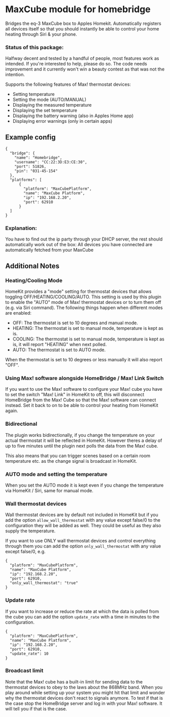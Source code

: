 # MaxCube module for homebridge
Bridges the eq-3 MaxCube box to Apples Homekit.
Automatically registers all devices itself so that you should instantly be able to control your home heating through Siri & your phone.

### Status of this package:
Halfway decent and tested by a handful of people, most features work as intended.
If you're interested to help, please do so. The code needs improvement and it currently won't win a beauty contest as that was not the intention.

Supports the following features of Max! thermostat devices:
 - Setting temperature
 - Setting the mode (AUTO/MANUAL)
 - Displaying the measured temperature
 - Displaying the set temperature
 - Displaying the battery warning (also in Apples Home app)
 - Displaying error warnings (only in certain apps)

## Example config
```
{
  "bridge": {
    "name": "Homebridge",
    "username": "CC:22:3D:E3:CE:30",
    "port": 51826,
    "pin": "031-45-154"
  },
  "platforms": [
      {
        "platform": "MaxCubePlatform",
        "name": "MaxCube Platform",
        "ip": "192.168.2.20",
        "port": 62910
      }
  ]
}
```
### Explanation:
You have to find out the ip party through your DHCP server, the rest should automatically work out of the box:
All devices you have connected are automatically fetched from your MaxCube

## Additional Notes

### Heating/Cooling Mode
HomeKit provides a "mode" setting for thermostat devices that allows toggling OFF/HEATING/COOLING/AUTO. This setting is used by this plugin to enable the "AUTO" mode of Max! thermostat devices or to turn them off (e.g. via Siri command). The following things happen when different modes are enabled:

 - OFF: The thermostat is set to 10 degrees and manual mode.
 - HEATING: The thermostat is set to manual mode, temperature is kept as is.
 - COOLING: The thermostat is set to manual mode, temperature is kept as is, it will report "HEATING" when next polled.
 - AUTO: The thermostat is set to AUTO mode.

When the thermostat is set to 10 degrees or less manually it will also report "OFF".

### Using Max! software alongside HomeBridge / Max! Link Switch
If you want to use the Max! software to configure your Max! cube you have to set the switch "Max! Link" in HomeKit to off, this will disconnect HomeBridge from the Max! Cube so that the Max! software can connect instead. Set it back to on to be able to control your heating from HomeKit again.

### Bidirectional
The plugin works bidirectionally, if you change the temperature on your actual thermostat it will be reflected in HomeKit. However theres a delay of up to five minutes until the plugin next polls the data from the Max! cube.

This also means that you can trigger scenes based on a certain room temperature etc. as the change signal is broadcast in HomeKit.

### AUTO mode and setting the temperature
When you set the AUTO mode it is kept even if you change the temperature via HomeKit / Siri, same for manual mode.

### Wall thermostat devices
Wall thermostat devices are by default not included in HomeKit but if you add the option `allow_wall_thermostat` with any value except false/0 to the configuration they will be added as well. They could be useful as they also supply the temperature.

If you want to use ONLY wall thermostat devices and control everything through them you can add the option `only_wall_thermostat` with any value except false/0, e.g.

```
{
  "platform": "MaxCubePlatform",
  "name": "MaxCube Platform",
  "ip": "192.168.2.20",
  "port": 62910,
  "only_wall_thermostat": "true"
}
```

### Update rate
If you want to increase or reduce the rate at which the data is polled from the cube you can add the option `update_rate` with a time in minutes to the configuration.
```
{
  "platform": "MaxCubePlatform",
  "name": "MaxCube Platform",
  "ip": "192.168.2.20",
  "port": 62910,
  "update_rate": 10
}
```

### Broadcast limit
Note that the Max! cube has a built-in limit for sending data to the thermostat devices to obey to the laws about the 868MHz band. When you play around while setting up your system you might hit that limit and wonder why the thermostat devices don't react to signals anymore. To test if that is the case stop the HomeBridge server and log in with your Max! software. It will tell you if that is the case.

